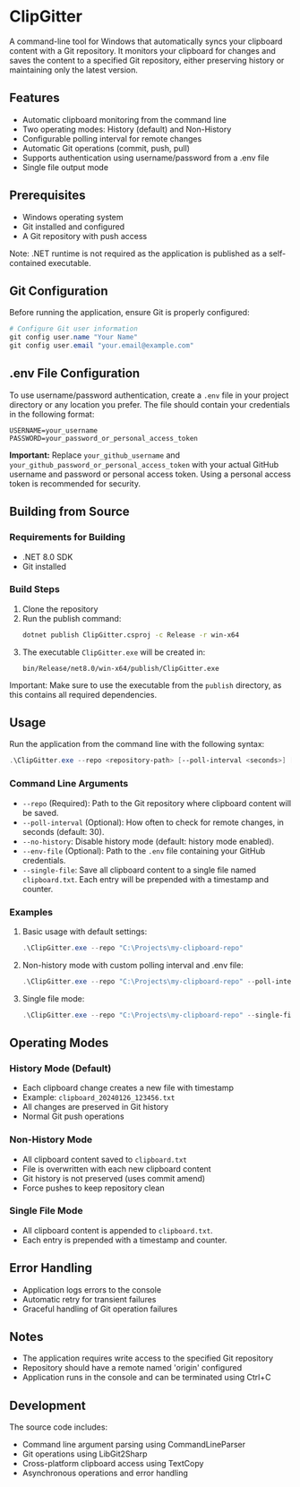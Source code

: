 # ClipGitter

A command-line tool for Windows that automatically syncs your clipboard content with a Git repository. It monitors your clipboard for changes and saves the content to a specified Git repository, either preserving history or maintaining only the latest version.

## Features

- Automatic clipboard monitoring from the command line
- Two operating modes: History (default) and Non-History
- Configurable polling interval for remote changes
- Automatic Git operations (commit, push, pull)
- Supports authentication using username/password from a .env file
- Single file output mode

## Prerequisites

- Windows operating system
- Git installed and configured
- A Git repository with push access

Note: .NET runtime is not required as the application is published as a self-contained executable.

## Git Configuration

Before running the application, ensure Git is properly configured:

```powershell
# Configure Git user information
git config user.name "Your Name"
git config user.email "your.email@example.com"
```

## .env File Configuration

To use username/password authentication, create a `.env` file in your project directory or any location you prefer. The file should contain your credentials in the following format:

```
USERNAME=your_username
PASSWORD=your_password_or_personal_access_token
```

**Important:** Replace `your_github_username` and `your_github_password_or_personal_access_token` with your actual GitHub username and password or personal access token. Using a personal access token is recommended for security.

## Building from Source

### Requirements for Building
- .NET 8.0 SDK
- Git installed

### Build Steps

1. Clone the repository
2. Run the publish command:
   ```bash
   dotnet publish ClipGitter.csproj -c Release -r win-x64
   ```
3. The executable `ClipGitter.exe` will be created in:
   ```
   bin/Release/net8.0/win-x64/publish/ClipGitter.exe
   ```

Important: Make sure to use the executable from the `publish` directory, as this contains all required dependencies.

## Usage

Run the application from the command line with the following syntax:

```powershell
.\ClipGitter.exe --repo <repository-path> [--poll-interval <seconds>] [--no-history] [--env-file <path_to_env_file>] [--single-file]
```

### Command Line Arguments

- `--repo` (Required): Path to the Git repository where clipboard content will be saved.
- `--poll-interval` (Optional): How often to check for remote changes, in seconds (default: 30).
- `--no-history`: Disable history mode (default: history mode enabled).
- `--env-file` (Optional): Path to the `.env` file containing your GitHub credentials.
- `--single-file`: Save all clipboard content to a single file named `clipboard.txt`. Each entry will be prepended with a timestamp and counter.

### Examples

1. Basic usage with default settings:
   ```powershell
   .\ClipGitter.exe --repo "C:\Projects\my-clipboard-repo"
   ```

2. Non-history mode with custom polling interval and .env file:
   ```powershell
   .\ClipGitter.exe --repo "C:\Projects\my-clipboard-repo" --poll-interval 45 --no-history --env-file "C:\path\to\your\.env\file"
   ```

3. Single file mode:
   ```powershell
   .\ClipGitter.exe --repo "C:\Projects\my-clipboard-repo" --single-file
   ```

## Operating Modes

### History Mode (Default)
- Each clipboard change creates a new file with timestamp
- Example: `clipboard_20240126_123456.txt`
- All changes are preserved in Git history
- Normal Git push operations

### Non-History Mode
- All clipboard content saved to `clipboard.txt`
- File is overwritten with each new clipboard content
- Git history is not preserved (uses commit amend)
- Force pushes to keep repository clean

### Single File Mode
- All clipboard content is appended to `clipboard.txt`.
- Each entry is prepended with a timestamp and counter.

## Error Handling

- Application logs errors to the console
- Automatic retry for transient failures
- Graceful handling of Git operation failures

## Notes

- The application requires write access to the specified Git repository
- Repository should have a remote named 'origin' configured
- Application runs in the console and can be terminated using Ctrl+C

## Development

The source code includes:
- Command line argument parsing using CommandLineParser
- Git operations using LibGit2Sharp
- Cross-platform clipboard access using TextCopy
- Asynchronous operations and error handling
